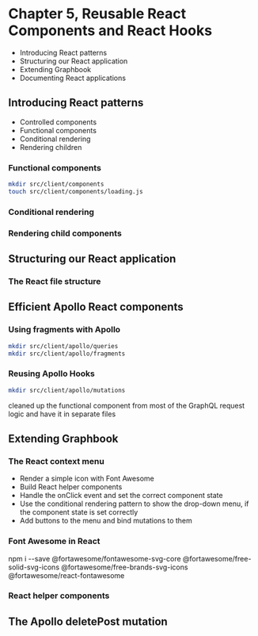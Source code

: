 # Chapter 5, Reusable React Components and React Hooks
-  Introducing React patterns
-  Structuring our React application
-  Extending Graphbook
-  Documenting React applications

##  Introducing React patterns
-  Controlled components
-  Functional components
-  Conditional rendering
-  Rendering children

### Functional components
```sh
mkdir src/client/components
touch src/client/components/loading.js
```

### Conditional rendering
### Rendering child components

## Structuring our React application
### The React file structure

## Efficient Apollo React components
### Using fragments with Apollo
```sh
mkdir src/client/apollo/queries
mkdir src/client/apollo/fragments
```

### Reusing Apollo Hooks
```sh
mkdir src/client/apollo/mutations
```

cleaned up the functional component from most of the GraphQL request logic and
have it in separate files

## Extending Graphbook
### The React context menu
- Render a simple icon with Font Awesome
- Build React helper components
- Handle the onClick event and set the correct component state
- Use the conditional rendering pattern to show the drop-down menu, if the component state is set correctly
- Add buttons to the menu and bind mutations to them

### Font Awesome in React
npm i --save @fortawesome/fontawesome-svg-core @fortawesome/free-solid-svg-icons @fortawesome/free-brands-svg-icons @fortawesome/react-fontawesome

### React helper components
## The Apollo deletePost mutation

